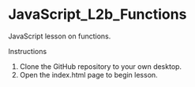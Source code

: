 # JavaScript_L2b_Functions
 JavaScript lesson on functions.

Instructions
1. Clone the GitHub repository to your own desktop. 
2. Open the index.html page to begin lesson.